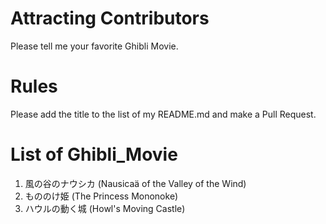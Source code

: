 # Attracting Contributors
Please tell me your favorite Ghibli Movie.

# Rules
Please add the title to the list of my README.md and make a Pull Request.

# List of Ghibli_Movie

1. 風の谷のナウシカ (Nausicaä of the Valley of the Wind)
2. もののけ姫 (The Princess Mononoke)
3. ハウルの動く城 (Howl's Moving Castle)

